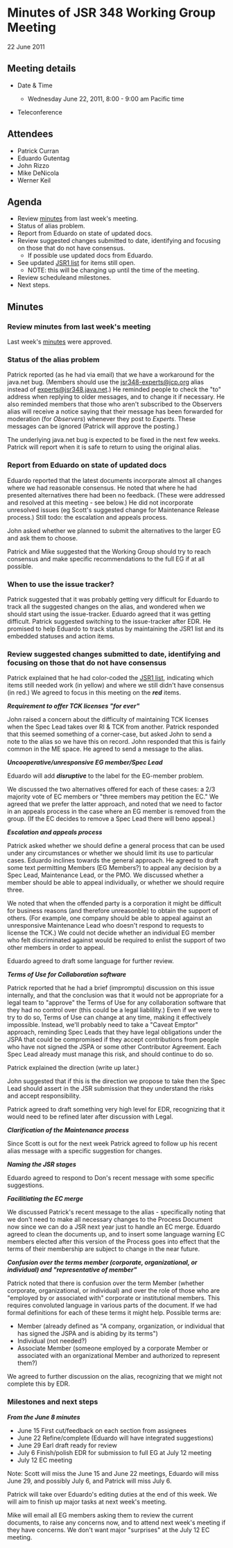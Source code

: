 # Minutes of JSR 348 Working Group Meeting  
22 June 2011

## Meeting details

*   Date & Time
    *   Wednesday June 22, 2011, 8:00 - 9:00 am Pacific time  

*   Teleconference

## Attendees

*   Patrick Curran
*   Eduardo Gutentag
*   John Rizzo
*   Mike DeNicola
*   Werner Keil

## **Agenda**

*   Review [minutes](/files/Meeting%20Materials/2011-06-15-Minutes.md) from last week's meeting.
*   Status of alias problem.
*   Report from Eduardo on state of updated docs.
*   Review suggested changes submitted to date, identifying and focusing on those that do not have consensus.
    *   If possible use updated docs from Eduardo.
*   See updated [JSR1 list](http://java.net/projects/jsr348/downloads/download/Working%20documents/JSR1-list-June21.md) for items still open.
    *   NOTE: this will be changing up until the time of the meeting.
*   Review scheduleand milestones.
*   Next steps.

## **Minutes**

### Review minutes from last week's meeting

Last week's [minutes](/files/Meeting%20Materials/2011-06-15-Minutes.md) were approved.

### Status of the alias problem

Patrick reported (as he had via email) that we have a workaround for the java.net bug. (Members should use the jsr348-experts@jcp.org alias instead of experts@jsr348.java.net.) He reminded people to check the "to" address when replying to older messages, and to change it if necessary. He also reminded members that those who aren't subscribed to the Observers alias will receive a notice saying that their message has been forwarded for moderation (for _Observers_) whenever they post to _Experts_. These messages can be ignored (Patrick will approve the posting.)

The underlying java.net bug is expected to be fixed in the next few weeks. Patrick will report when it is safe to return to using the original alias.

### Report from Eduardo on state of updated docs

Eduardo reported that the latest documents incorporate almost all changes where we had reasonable consensus. He noted that where he had presented alternatives there had been no feedback. (These were addressed and resolved at this meeting - see below.) He did not incorporate unresolved issues (eg Scott's suggested change for Maintenance Release process.) Still todo: the escalation and appeals process.

John asked whether we planned to submit the alternatives to the larger EG and ask them to choose.

Patrick and Mike suggested that the Working Group should try to reach consensus and make specific recommendations to the full EG if at all possible.

### When to use the issue tracker?

Patrick suggested that it was probably getting very difficult for Eduardo to track all the suggested changes on the alias, and wondered when we should start using the issue-tracker. Eduardo agreed that it was getting difficult. Patrick suggested switching to the issue-tracker after EDR. He promised to help Eduardo to track status by maintaining the JSR1 list and its embedded statuses and action items.

### Review suggested changes submitted to date, identifying and focusing on those that do not have consensus

Patrick explained that he had color-coded the [JSR1 list](http://java.net/projects/jsr348/downloads/download/Working%20documents/JSR1-list-June21.md), indicating which items still needed work (in yellow) and where we still didn't have consensus (in red.) We agreed to focus in this meeting on the _**red**_ items.

_**Requirement to offer TCK licenses "for ever"**_

John raised a concern about the difficulty of maintaining TCK licenses when the Spec Lead takes over RI & TCK from another. Patrick responded that this seemed something of a corner-case, but asked John to send a note to the alias so we have this on record. John responded that this is fairly common in the ME space. He agreed to send a message to the alias.

**_Uncooperative/unresponsive EG member/Spec Lead_**

Eduardo will add **_disruptive_** to the label for the EG-member problem.

We discussed the two alternatives offered for each of these cases: a 2/3 majority vote of EC members or "three members may petition the EC." We agreed that we prefer the latter approach, and noted that we need to factor in an appeals process in the case where an EG member is removed from the group. (If the EC decides to remove a Spec Lead there will beno appeal.)

_**Escalation and appeals process**_

Patrick asked whether we should define a general process that can be used under any circumstances or whether we should limit its use to particular cases. Eduardo inclines towards the general approach. He agreed to draft some text permitting Members (EG Members?) to appeal any decision by a Spec Lead, Maintenance Lead, or the PMO. We discussed whether a member should be able to appeal individually, or whether we should require three.

We noted that when the offended party is a corporation it might be difficult for business reasons (and therefore unreasonble) to obtain the support of others. (For example, one company should be able to appeal against an unresponsive Maintenance Lead who doesn't respond to requests to license the TCK.) We could not decide whether an individual EG member who felt discriminated against would be required to enlist the support of two other members in order to appeal.

Eduardo agreed to draft some language for further review.

**_Terms of Use for Collaboration software_**

Patrick reported that he had a brief (impromptu) discussion on this issue internally, and that the conclusion was that it would not be appropriate for a legal team to "approve" the Terms of Use for any collaboration software that they had no control over (this could be a legal liablility.) Even if we were to try to do so, Terms of Use can change at any time, making it effectively impossible. Instead, we'll probably need to take a "Caveat Emptor" approach, reminding Spec Leads that they have legal obligations under the JSPA that could be compromised if they accept contributions from people who have not signed the JSPA or some other Contributor Agreement. Each Spec Lead already must manage this risk, and should continue to do so.

Patrick explained the direction (write up later.)

John suggested that if this is the direction we propose to take then the Spec Lead should assert in the JSR submission that they understand the risks and accept responsibility.

Patrick agreed to draft something very high level for EDR, recognizing that it would need to be refined later after discussion with Legal.

**_Clarification of the Maintenance process_**

Since Scott is out for the next week Patrick agreed to follow up his recent alias message with a specific suggestion for changes.

_**Naming the JSR stages**_

Eduardo agreed to respond to Don's recent message with some specific suggestions.

_**Facilitiating the EC merge**_

We discussed Patrick's recent message to the alias - specifically noting that we don't need to make all necessary changes to the Process Document now since we can do a JSR next year just to handle an EC merge. Eduardo agreed to clean the documents up, and to insert some language warning EC members elected after this version of the Process goes into effect that the terms of their membership are subject to change in the near future.

_**Confusion over the terms member (corporate, organizational, or individual) and "representative of member"**_

Patrick noted that there is confusion over the term Member (whether corporate, organizational, or individual) and over the role of those who are "employed by or associated with" corporate or institutional members. This requires convoluted language in various parts of the document. If we had formal definitions for each of these terms it might help. Possible terms are:

*   Member (already defined as "A company, organization, or individual that has signed the JSPA and is abiding by its terms")
*   Individual (not needed?)
*   Associate Member (someone employed by a corporate Member or associated with an organizational Member and authorized to represent them?)

We agreed to further discussion on the alias, recognizing that we might not complete this by EDR.

### Milestones and next steps

_**From the June 8 minutes**_

*   June 15 First cut/feedback on each section from assignees
*   June 22 Refine/complete (Eduardo will have integrated suggestions)
*   June 29 Earl draft ready for review
*   July 6 Finish/polish EDR for submission to full EG at July 12 meeting
*   July 12 EC meeting

Note: Scott will miss the June 15 and June 22 meetings, Eduardo will miss June 29, and possibly July 6, and Patrick will miss July 6.

Patrick will take over Eduardo's editing duties at the end of this week. We will aim to finish up major tasks at next week's meeting.

Mike will email all EG members asking them to review the current documents, to raise any concerns now, and to attend next week's meeting if they have concerns. We don't want major "surprises" at the July 12 EC meeting.
